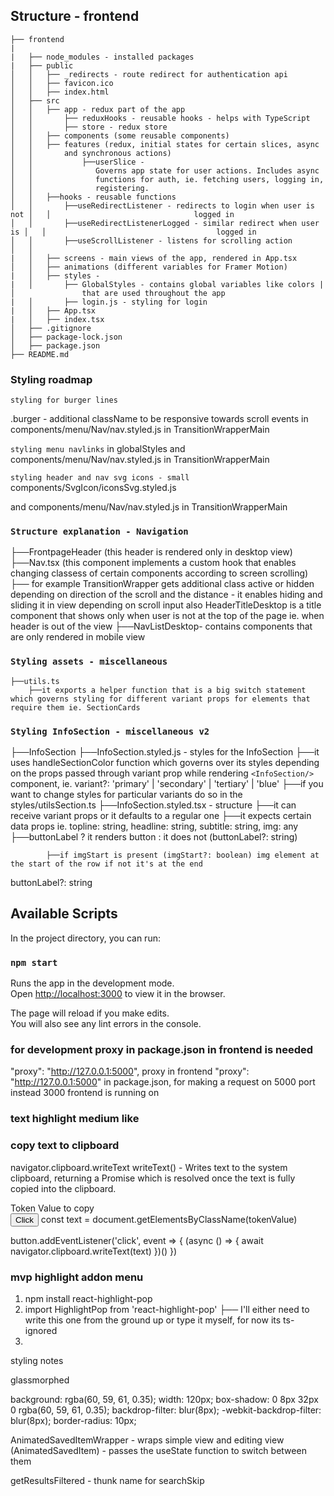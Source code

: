 ## Structure - frontend
```
├── frontend
|  
|   ├── node_modules - installed packages
|   ├── public
│   │   ├── _redirects - route redirect for authentication api
│   │   ├── favicon.ico
│   │   ├── index.html
│   ├── src
│   │   ├── app - redux part of the app
│   │       ├── reduxHooks - reusable hooks - helps with TypeScript
│   │       ├── store - redux store
│   │   ├── components (some reusable components)
│   │   ├── features (redux, initial states for certain slices, async │   │       and synchronous actions)
│   │           ├──userSlice -                                          │   │              Governs app state for user actions. Includes async │   │              functions for auth, ie. fetching users, logging in, │   │              registering.
│   │   ├──hooks - reusable functions
│   │       ├──useRedirectListener - redirects to login when user is not │   │                                logged in
│   │       ├──useRedirectListenerLogged - similar redirect when user is │   │                                      logged in
│   │       ├──useScrollListener - listens for scrolling action
│   │ 
|   │   ├── screens - main views of the app, rendered in App.tsx
│   │   ├── animations (different variables for Framer Motion)
|   │   ├── styles -
|   │       ├── GlobalStyles - contains global variables like colors |   │               that are used throughout the app
|   │       ├── login.js - styling for login
|   │   ├── App.tsx
|   │   ├── index.tsx
│   ├── .gitignore
│   ├── package-lock.json
│   ├── package.json
├── README.md
```


### Styling roadmap
`styling for burger lines`

.burger - additional className to be responsive towards scroll events
in components/menu/Nav/nav.styled.js in TransitionWrapperMain

`styling menu navlinks`
in globalStyles and components/menu/Nav/nav.styled.js in TransitionWrapperMain

`styling header and nav svg icons - small`
components/SvgIcon/iconsSvg.styled.js

and components/menu/Nav/nav.styled.js in TransitionWrapperMain 


### `Structure explanation - Navigation`
├──FrontpageHeader (this header is rendered only in desktop view)
├──Nav.tsx (this component implements a custom hook that enables changing classess of certain components according to screen scrolling)
    ├── for example TransitionWrapper gets additional class active or hidden depending on direction of the scroll and the distance - it enables hiding and sliding it in view depending on scroll input
    also HeaderTitleDesktop is a title component that shows only when user is not at the top of the page ie. when header is out of the view
    ├──NavListDesktop- contains components that are only rendered in mobile view 

### `Styling assets - miscellaneous`  
    ├──utils.ts 
        ├──it exports a helper function that is a big switch statement which governs styling for different variant props for elements that require them ie. SectionCards
### `Styling InfoSection - miscellaneous v2`  
  ├──InfoSection 
        ├──InfoSection.styled.js - styles for the InfoSection
            ├──it uses handleSectionColor function which governs over its styles depending on the props passed through variant prop while rendering `<InfoSection/>` component, ie. variant?: 'primary' | 'secondary' | 'tertiary' | 'blue'
             ├──if you want to change styles for particular variants do so in the styles/utilsSection.ts 
        ├──InfoSection.styled.tsx - structure
            ├──it can receive variant props or it defaults to a regular one 
            ├──it expects certain data props ie.  topline: string, headline: string, subtitle: string,  img: any
            ├──buttonLabel ? it renders button : it does not (buttonLabel?: string)
             
            ├──if imgStart is present (imgStart?: boolean) img element at the start of the row if not it's at the end
 
  buttonLabel?: string

  
  
           

## Available Scripts

In the project directory, you can run:

### `npm start`

Runs the app in the development mode.\
Open [http://localhost:3000](http://localhost:3000) to view it in the browser.

The page will reload if you make edits.\
You will also see any lint errors in the console.


### for development proxy in package.json in frontend is needed
"proxy": "http://127.0.0.1:5000",
proxy in frontend "proxy": "http://127.0.0.1:5000" in package.json, for making a request on 5000 port instead 3000 frontend is running on

### text highlight medium like 


### copy text to clipboard

navigator.clipboard.writeText 
writeText() - Writes text to the system clipboard, returning a Promise which is resolved once the text is fully copied into the clipboard.

<div class="tokenValue">Token Value to copy</div>
<button>Click</button>
const text =  document.getElementsByClassName(tokenValue)

button.addEventListener('click', event => {
 (async () => {
  await navigator.clipboard.writeText(text)
})()
})

### mvp highlight addon menu
1. npm install react-highlight-pop
2. import HighlightPop from 'react-highlight-pop'
    ├── I'll either need to write this one from the ground up or type it myself, for now its ts-ignored 
3. 

styling notes 

glassmorphed 

 background: rgba(60, 59, 61, 0.35);
  width: 120px;
  box-shadow: 0 8px 32px 0 rgba(60, 59, 61, 0.35);
  backdrop-filter: blur(8px);
  -webkit-backdrop-filter: blur(8px);
  border-radius: 10px;


  AnimatedSavedItemWrapper - wraps simple view and editing view (AnimatedSavedItem) - passes the useState function to switch between them



  getResultsFiltered - thunk name for searchSkip

  <a id="frag-1" class="highlightFrag1"><span class="highlightFrag1">